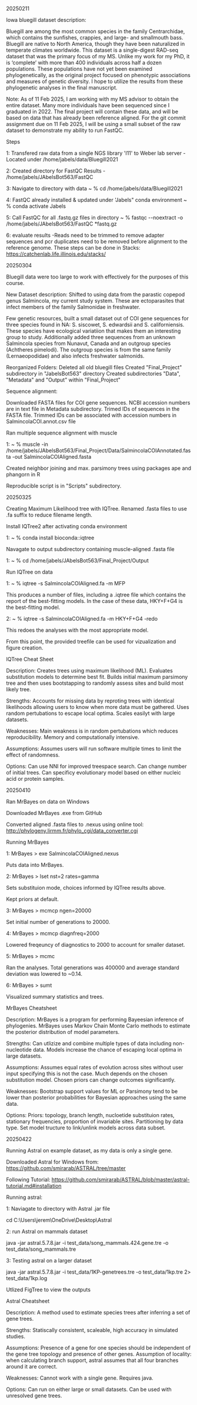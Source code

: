 20250211

Iowa bluegill dataset description: 

Bluegill are among the most common species in the family Centrarchidae, which contains the sunfishes, crappies, and large- and smallmouth bass. Bluegill are native to North America, though they have been naturalized in temperate climates worldwide.
This dataset is a single-digest RAD-seq dataset that was the primary focus of my MS. Unlike my work for my PhD, it is ‘complete’ with more than 400 individuals across half a dozen populations. These populations have not yet been examined phylogenetically, as the original project focused on phenotypic associations and measures of genetic diversity. I hope to utilize the results from these phylogenetic analyses in the final manuscript.

Note: As of 11 Feb 2025, I am working with my MS advisor to obtain the entire dataset. Many more individuals have been sequenced since I graduated in 2022. The final project will contain these data, and will be based on data that has already been reference aligned. For the git commit assignment due on 11 Feb 2025, I will be using a small subset of the raw dataset to demonstrate my ability to run FastQC.

Steps

1: Transfered raw data from a single NGS library 'I11' to Weber lab server
	-Located under /home/jabels/data/Bluegill2021

2: Created directory for FastQC Results
	- /home/jabels/JAbelsBot563/FastQC

3: Navigate to directory with data
	~ % cd /home/jabels/data/Bluegill2021

4: FastQC already installed & updated under 'Jabels" conda environment
	~ % conda activate Jabels

5: Call FastQC for all .fastq.gz files in directory
	~ % fastqc --noextract -o /home/jabels/JAbelsBot563/FastQC *fastq.gz

6: evaluate results
	-Reads need to be trimmed to remove adapter sequences and pcr duplicates need to be removed before alignment to the reference genome. These steps can be done in Stacks: https://catchenlab.life.illinois.edu/stacks/ 

20250304

Bluegill data were too large to work with effectively for the purposes of this course.

New Dataset description: Shifted to using data from the parastic copepod genus Salmincola, my current study system. These are ectoparasites that infect members of the family Salmonidae in freshwater.

Few genetic resources, built a small dataset out of COI gene sequences for three species found in NA: S. siscowet, S. edwardsii and S. californiensis. These species have ecological variatiion that makes them an interesting group to study. Additionally added three sequences from an unknown Salmincola species from Nunavut, Canada and an outgroup species (Achtheres pimelodi). The outgroup species is from the same family (Lernaeopodidae) and also infects freshwater salmonids. 

Reorganized Folders:
Deleted all old bluegill files
Created "Final_Project" subdirectory in "JabelsBot563" directory
Created subdirectories "Data", "Metadata" and "Output" within "Final_Project"

Sequence alignment:

Downloaded FASTA files for COI gene sequences.
NCBI accession numbers are in text file in Metadata subdirectory.
Trimed IDs of sequences in the FASTA file. Trimmed IDs can be associated with accession numbers in SalmincolaCOI.annot.csv file

Ran multiple sequence alignment with muscle

1: ~ % muscle -in /home/jabels/JAbelsBot563/Final_Project/Data/SalmincolaCOIAnnotated.fasta -out SalmincolaCOIAligned.fasta

Created neighbor joining and max. parsimony trees using packages ape and phangorn in R

Reproducible script is in "Scripts" subdirectory.


20250325

Creating Maximum Likelihood tree with IQTree.
Renamed .fasta files to use .fa suffix to reduce filename length.

Install IQTree2 after activating conda environment

1: ~ % conda install bioconda::iqtree


Navagate to output subdirectory containing muscle-aligned .fasta file

1: ~ % cd /home/jabels/JAbelsBot563/Final_Project/Output

Run IQTree on data

1: ~ % iqtree -s SalmincolaCOIAligned.fa -m MFP

This produces a number of files, including a .iqtree file which contains the report of the best-fitting models. In the case of these data, HKY+F+G4 is the best-fitting model.

2: ~ % iqtree -s SalmincolaCOIAligned.fa -m HKY+F+G4 -redo

This redoes the analyses with the most appropriate model. 

From this point, the provided treefile can be used for vizualization and figure creation.

IQTree Cheat Sheet


Description: Creates trees using maximum likelihood (ML). Evaluates substitution models to determine best fit. Builds initial maximum parsimony tree and then uses bootstapping to randomly assess sites and build most likely tree. 

Strengths: Accounts for missing data by reproting trees with identical likelihoods allowing users to know when more data must be gathered. Uses random pertubations to escape local optima. Scales easilyt with large datasets. 

Weaknesses: Main weakness is in random pertubations which reduces reproducibility. Memory and computationally intensive.

Assumptions: Assumes users will run software multiple times to limit the effect of randomness.

Options: Can use NNI for improved treespace search. Can change number of initial trees. Can specificy evolutionary model based on either nucleic acid or protein samples.

20250410

Ran MrBayes on data on Windows

Downloaded MrBayes .exe from GitHub

Converted aligned .fasta files to .nexus using online tool: http://phylogeny.lirmm.fr/phylo_cgi/data_converter.cgi

Running MrBayes

1: MrBayes > exe SalmincolaCOIAligned.nexus

Puts data into MrBayes.

2: MrBayes > lset nst=2 rates=gamma

Sets substituion mode, choices informed by IQTree results above.

Kept priors at default.

3: MrBayes > mcmcp ngen=20000

Set initial number of generations to 20000.

4: MrBayes > mcmcp diagnfreq=2000

Lowered freqeuncy of diagnostics to 2000 to account for smaller dataset.

5: MrBayes > mcmc

Ran the analyses. Total generations was 400000 and average standard deviation was lowered to ~0.14.

6: MrBayes > sumt

Visualized summary statistics and trees.


MrBayes Cheatsheet

Description: MrBayes is a program for performing Bayeesian inference of phylogenies. MrBayes uses Markov Chain Monte Carlo methods to estimate the posterior distribution of model parameters. 

Strengths: Can utlizize and combine multiple types of data including non-nucleotide data. Models increase the chance of escaping local optima in large datasets. 

Assumptions: Assumes equal rates of evolution across sites without user input specifying this is not the case. Much depends on the chosen substitution model. Chosen priors can change outcomes significantly. 

Weaknesses: Bootstrap support values for ML or Parsimony tend to be lower than posterior probabilities for Bayesian approaches using the same data.

Options: Priors: topology, branch length, nucloetide substituion rates, stationary frequencies, proportion of invariable sites. Partitioning by data type. Set model tructure to link/unlink models across data subset.



20250422

Running Astral on example dataset, as my data is only a single gene. 

Downloaded Astral for Windows from: https://github.com/smirarab/ASTRAL/tree/master

Following Tutorial: https://github.com/smirarab/ASTRAL/blob/master/astral-tutorial.md#installation

Running astral:

1: Naviagate to directory with Astral .jar file

cd  C:\Users\jerem\OneDrive\Desktop\Astral

2: run Astral on mammals dataset

java -jar astral.5.7.8.jar -i test_data/song_mammals.424.gene.tre -o test_data/song_mammals.tre

3: Testing astral on a larger dataset

java -jar astral.5.7.8.jar -i test_data/1KP-genetrees.tre -o test_data/1kp.tre 2> test_data/1kp.log

Utlized FigTree to view the outputs

Astral Cheatsheet

Description: A method used to estimate species trees after inferring a set of gene trees.

Strengths: Statiscally consistent, scaleable, high accuracy in simulated studies. 

Assumptions: Presence of a gene for one species should be independent of the gene tree topology and presence of other genes. Assumption of locality: when calculating branch support, astral assumes that all four branches around it are correct. 

Weaknesses: Cannot work with a single gene. Requires java.

Options: Can run on either large or small datasets. Can be used with unresolved gene trees.








